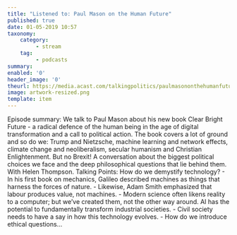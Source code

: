 ```yaml
---
title: "Listened to: Paul Mason on the Human Future"
published: true
date: 01-05-2019 10:57
taxonomy:
    category:
         - stream
    tag:
         - podcasts
summary:
enabled: '0'
header_image: '0'
theurl: https://media.acast.com/talkingpolitics/paulmasononthehumanfuture/media.mp3
image: artwork-resized.png
template: item
---
```

 
Episode summary: We talk to Paul Mason about his new book Clear Bright Future - a radical defence of the human being in the age of digital transformation and a call to political action. The book covers a lot of ground and so do we: Trump and Nietzsche, machine learning and network effects, climate change and neoliberalism, secular humanism and Christian Enlightenment. But no Brexit! A conversation about the biggest political choices we face and the deep philosophical questions that lie behind them. With Helen Thompson. Talking Points: How do we demystify technology? - In his first book on mechanics, Galileo described machines as things that harness the forces of nature. - Likewise, Adam Smith emphasized that labour produces value, not machines. - Modern science often likens reality to a computer; but we’ve created them, not the other way around. AI has the potential to fundamentally transform industrial societies. - Civil society needs to have a say in how this technology evolves. - How do we introduce ethical questions…
